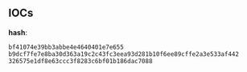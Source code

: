 
## IOCs

__hash__:

```text
bf41074e39bb3abbe4e4640401e7e655
b9dcf7fe7e8ba30d363a19c2c43fc3eea93d281b10f6ee89cffe2a3e533af442
326575e1df8e63ccc3f8283c6bf01b186dac7088
```